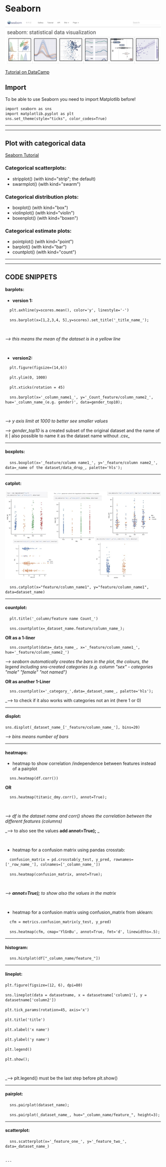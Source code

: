 # __Seaborn__

![seaborn](https://github.com/IronMan2483/All_About_Basics/blob/main/Images/seaborn.png)

[Tutorial on DataCamp](https://www.datacamp.com/courses/introduction-to-data-visualization-with-seaborn?tap_a=5644-dce66f&tap_s=93618-a68c98&utm_source=adwords_ppc&utm_campaignid=898687156&utm_adgroupid=48303643819&utm_device=c&utm_keyword=&utm_matchtype=b&utm_network=g&utm_adpostion=&utm_creative=255768253872&utm_targetid=dsa-473406587475&utm_loc_interest_ms=&utm_loc_physical_ms=9060673&gclid=CjwKCAjw2vOLBhBPEiwAjEeK9rCG5ejER3Xvj1QXVcKUsdValR13XP6WZXPg5R6NhAhg2tO2fBICYBoCo7IQAvD_BwE)

## __Import__

To be able to use Seaborn you need to import Matplotlib before!
````
import seaborn as sns
import matplotlib.pyplot as plt
sns.set_theme(style="ticks", color_codes=True)
````
---
---

## __Plot with categorical data__

[Seaborn Tutorial](http://seaborn.pydata.org/tutorial/categorical.html?highlight=bar%20plot)

### __Categorical scatterplots:__

* stripplot() (with kind="strip"; the default)
* swarmplot() (with kind="swarm")

### __Categorical distribution plots:__

* boxplot() (with kind="box")
* violinplot() (with kind="violin")
* boxenplot() (with kind="boxen")

### __Categorical estimate plots:__

* pointplot() (with kind="point")
* barplot() (with kind="bar")
* countplot() (with kind="count")

---
---

## __CODE SNIPPETS__

#### barplots:

* __version 1:__
````
  plt.axhline(y=scores.mean(), color='y', linestyle='-')

  sns.barplot(x=[1,2,3,4, 5],y=scores).set_title('_title_name_');
````
<br />

  _--> this means the mean of the dataset is in a yellow line_

<br />

* __version2:__
````
  plt.figure(figsize=(14,6)) 

  plt.ylim(0, 1000)
  
  plt.xticks(rotation = 45)

  sns.barplot(x='_column_name1_', y='_Count_feature/column_name2_', hue='_column_name_(e.g. gender)', data=gender_top10);
````  
<br />

  _--> y axis limit at 1000 to better see smaller values_

  _--> gender_top10_ is a created subset of the original dataset and the name of it | also possible to name it as the dataset name without .csv_


---

#### boxplots:
````
  sns.boxplot(x='_feature/column name1_', y='_feature/column name2_', data=_name of the dataset/data_drop_, palette='hls');
````
---

#### catplot:

![catplot](https://github.com/IronMan2483/All_About_Basics/blob/main/Images/sns.catplot.jpg)
````
  sns.catplot(x="feature/column_name1", y="feature/column_name1", data=dataset_name)
````
---

#### countplot:
````
  plt.title('_column/feature name Count_')

  sns.countplot(x=_dataset_name.feature/column_name_);
````  
__OR as a 1-liner__
````  
  sns.countplot(data=_data_name_, x='_feature/column_name1_', hue='_feature/column_name2_')
````  
  _--> seaborn automatically creates the bars in the plot, the colours, the legend including sns-created categories (e.g. column "sex" - categories "male" "female" "not named")_
  
__OR as another 1-Liner__
````
  sns.countplot(x='_category_',data=_dataset_name_, palette='hls');
````  
  _--> to check if it also works with categories not an int (here 1 or 0)
  

---

#### displot:
````
sns.displot(_dataset_name_['_feature/column_name_'], bins=20)
````
_--> bins means number of bars_

---

#### heatmaps:

* heatmap to show correlation /independence between features instead of a pairplot
````
  sns.heatmap(df.corr())
````
__OR__
````
  sns.heatmap(titanic_dmy.corr(), annot=True);
````
<br />

  _--> df is the dataset name and corr() shows the correlation between the different features (columns)_

  _--> to also see the values __add annot=True);__ _

<br />

* heatmap for a confusion matrix using pandas crosstab: 
````
  confusion_matrix = pd.crosstab(y_test, y_pred, rownames=['_row_name_'], colnames=['_column_name_'])

  sns.heatmap(confusion_matrix, annot=True);
````  
<br />

  _--> __annot=True);__ to show also the values in the matrix_

<br />

* heatmap for a confusion matrix using confusion_matrix from sklearn:
````
  cfm = metrics.confusion_matrix(y_test, y_pred)

  sns.heatmap(cfm, cmap='YlGnBu', annot=True, fmt='d', linewidths=.5);
````
---

#### histogram:
````
  sns.histplot(df["_column_name/feature_"])
````

---

#### lineplot:

````
plt.figure(figsize=(12, 6), dpi=80)

sns.lineplot(data = datasetname, x = datasetname['column1'], y = datasetname['column2'])

plt.tick_params(rotation=45, axis='x')

plt.title('title')

plt.xlabel('x name')

plt.ylabel('y name')

plt.legend()

plt.show();
````

<br />

_--> plt.legend() must be the last step before plt.show()


---

#### pairplot:
````
  sns.pairplot(dataset_name);

  sns.pairplot(_dataset_name_, hue="_column_name/feature_", height=3);
```` 

---

#### scatterplot:
````  
  sns.scatterplot(x='_feature_one_', y='_feature_two_', data=_dataset_name_)


---
